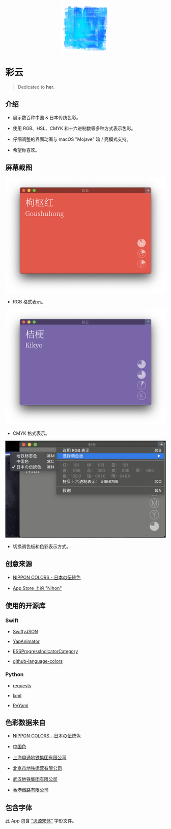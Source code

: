 <div align=center>
    <img width="150" height="150" src="https://raw.githubusercontent.com/yuxiqian/cai-yun/master/icon/icon_small.png"/>
</div>


# 彩云

> Dedicated to **her**.

## 介绍

 * 展示数百种中国 & 日本传统色彩。
 
 * 使用 RGB、HSL、CMYK 和十六进制数等多种方式表示色彩。
 
 * 仔细调整的界面动画与 macOS "Mojave" 暗 / 亮模式支持。

 * 希望你喜欢。
 
## 屏幕截图

<div align=center>
    <img src="https://raw.githubusercontent.com/yuxiqian/cai-yun/master/screenshots/ss_1.png" max-width="90%"/>
</div>

 * RGB 格式表示。

<div align=center>
    <img src="https://raw.githubusercontent.com/yuxiqian/cai-yun/master/screenshots/ss_2.png" max-width="90%"/>
</div>

 * CMYK 格式表示。


<div align=center>
    <img src="https://raw.githubusercontent.com/yuxiqian/cai-yun/master/screenshots/ss_3.png" max-width="90%"/>
</div>

 * 切换调色板和色彩表示方式。

## 创意来源

* [NIPPON COLORS - 日本の伝統色](http://nipponcolors.com)

* [App Store 上的 "Nihon"](https://itunes.apple.com/cn/app/nihon/id1315486029?mt=8)

## 使用的开源库

### Swift

* [SwiftyJSON](https://github.com/SwiftyJSON/SwiftyJSON)

* [YapAnimator](https://github.com/yapstudios/YapAnimator)

* [ESSProgressIndicatorCategory](https://github.com/eternalstorms/NSProgressIndicator-ESSProgressIndicatorCategory)

* [github-language-colors](https://github.com/doda/github-language-colors)

### Python

* [requests](https://github.com/requests/requests)

* [lxml](https://github.com/lxml/lxml)

* [PyYaml](https://pyyaml.org/)

## 色彩数据来自

* [NIPPON COLORS - 日本の伝統色](http://nipponcolors.com)

* [中国色](http://zhongguose.com)

* [上海申通地铁集团有限公司](http://shmetro.com)

* [北京市地铁运营有限公司](https://www.bjsubway.com)

* [武汉地铁集团有限公司](http://www.whrt.gov.cn)

* [香港鐵路有限公司](http://www.mtr.com.hk/)

## 包含字体

此 App 包含 ["思源宋体"](https://github.com/adobe-fonts/source-han-serif) 字形文件。 
